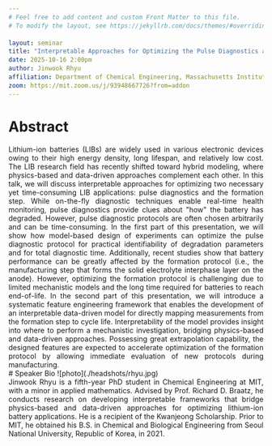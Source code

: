 ```yaml
---
# Feel free to add content and custom Front Matter to this file.
# To modify the layout, see https://jekyllrb.com/docs/themes/#overriding-theme-defaults

layout: seminar
title: "Interpretable Approaches for Optimizing the Pulse Diagnostics and Formation Protocols for Lithium-Ion Batteries"
date: 2025-10-16 2:00pm
author: Jinwook Rhyu
affiliation: Department of Chemical Engineering, Massachusetts Institute of Technology
zoom: https://mit.zoom.us/j/93948667726?from=addon
---
```

# Abstract
<div style="text-align: justify;">
Lithium-ion batteries (LIBs) are widely used in various electronic devices owing to their high energy density, long lifespan, and relatively low cost. The LIB research field has recently shifted toward hybrid modeling, where physics-based and data-driven approaches complement each other. In this talk, we will discuss interpretable approaches for optimizing two necessary yet time-consuming LIB applications: pulse diagnostics and the formation step. While on-the-fly diagnostic techniques enable real-time health monitoring, pulse diagnostics provide clues about "how" the battery has degraded. However, pulse diagnostic protocols are often chosen arbitrarily and can be time-consuming. In the first part of this presentation, we will show how model-based design of experiments can optimize the pulse diagnostic protocol for practical identifiability of degradation parameters and for total diagnostic time. Additionally, recent studies show that battery performance can be greatly affected by the formation protocol (i.e., the manufacturing step that forms the solid electrolyte interphase layer on the anode). However, optimizing the formation protocol is challenging due to limited mechanistic models and the long time required for batteries to reach end-of-life. In the second part of this presentation, we will introduce a systematic feature engineering framework that enables the development of an interpretable data-driven model for directly mapping measurements from the formation step to cycle life. Interpretability of the model provides insight into where to perform a mechanistic investigation, bridging physics-based and data-driven approaches. Possessing great extrapolation capability, the designed features are expected to accelerate optimization of the formation protocol by allowing immediate evaluation of new protocols during manufacturing.
</div>
# Speaker Bio
![photo](./headshots/rhyu.jpg)
<div style="text-align: justify;">
Jinwook Rhyu is a fifth-year PhD student in Chemical Engineering at MIT, with a minor in applied mathematics. Advised by Prof. Richard D. Braatz, he conducts research on developing interpretable frameworks that bridge physics-based and data-driven approaches for optimizing lithium-ion battery applications. He is a recipient of the Kwanjeong Scholarship. Prior to MIT, he obtained his B.S. in Chemical and Biological Engineering from Seoul National University, Republic of Korea, in 2021.
</div>

